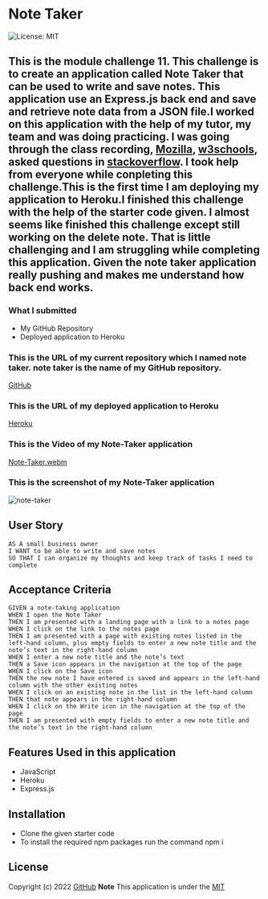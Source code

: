 # Note Taker
![License: MIT](https://img.shields.io/badge/License-MIT-yellow.svg)
## This is the module challenge 11. This challenge is to create an application called Note Taker that can be used to write and save notes. This application  use an Express.js back end and  save and retrieve note data from a JSON file.I worked on this application with the help of my tutor, my team and was doing practicing. I was going through the class recording, [Mozilla]( https://developer.mozilla.org/en-US/docs/Web/JavaScript "dev.Mozilla"), [w3schools](https://www.w3schools.com/js/ "w3Schools"), asked questions in [stackoverflow](https://stackoverflow.com "stackoverflow.com"). I took help from everyone while conpleting this challenge.This is the first time I am deploying my application to Heroku.I finished this challenge with the help of the starter code given. I almost seems like finished this challenge except still working on the delete note. That is little challenging and I am struggling while completing this application. Given the note taker application really pushing and makes me understand how back end works.

### What I submitted
* My GitHub Repository
* Deployed application to Heroku

### This is the URL of my current repository which I named note taker. note taker is the name of my GitHub repository.
[GitHub](https://github.com/jaya4ever/note-taker "GitHub Repository")

### This is the URL of my deployed application to Heroku
[Heroku](https://evening-reef-96727.herokuapp.com "Heroku app")

### This is the Video of my Note-Taker application
[Note-Taker.webm](https://user-images.githubusercontent.com/111536082/208134955-7cf888be-db97-40a0-be39-5ec0c8abf650.webm)

### This is the screenshot of my Note-Taker application
![note-taker](https://user-images.githubusercontent.com/111536082/208136918-de25a76b-c938-4032-89ac-aeaa2fbe01d8.jpeg)


## User Story

```
AS A small business owner
I WANT to be able to write and save notes
SO THAT I can organize my thoughts and keep track of tasks I need to complete
```


## Acceptance Criteria

```
GIVEN a note-taking application
WHEN I open the Note Taker
THEN I am presented with a landing page with a link to a notes page
WHEN I click on the link to the notes page
THEN I am presented with a page with existing notes listed in the left-hand column, plus empty fields to enter a new note title and the note’s text in the right-hand column
WHEN I enter a new note title and the note’s text
THEN a Save icon appears in the navigation at the top of the page
WHEN I click on the Save icon
THEN the new note I have entered is saved and appears in the left-hand column with the other existing notes
WHEN I click on an existing note in the list in the left-hand column
THEN that note appears in the right-hand column
WHEN I click on the Write icon in the navigation at the top of the page
THEN I am presented with empty fields to enter a new note title and the note’s text in the right-hand column
```
## Features Used in this application
* JavaScript
* Heroku
* Express.js

## Installation 
* Clone the given starter code
* To install the required npm packages run the command npm i

## License

  Copyright (c) 2022 [GitHub](https://github.com/jaya4ever/note-taker)  **Note** This application is under the [MIT](https://MIT-license.org)

